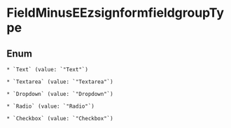 
# FieldMinusEEzsignformfieldgroupType

## Enum


    * `Text` (value: `"Text"`)

    * `Textarea` (value: `"Textarea"`)

    * `Dropdown` (value: `"Dropdown"`)

    * `Radio` (value: `"Radio"`)

    * `Checkbox` (value: `"Checkbox"`)



